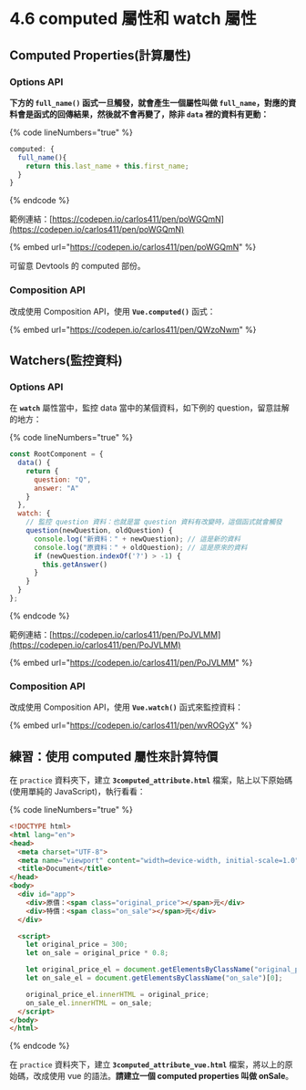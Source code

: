 # 4.6 computed 屬性和 watch 屬性

## Computed Properties(計算屬性)



### Options API

**下方的 `full_name()` 函式一旦觸發，就會產生一個屬性叫做 `full_name`，對應的資料會是函式的回傳結果，然後就不會再變了，除非 `data` 裡的資料有更動：**

{% code lineNumbers="true" %}
```javascript
computed: {
  full_name(){
    return this.last_name + this.first_name;
  }
}
```
{% endcode %}



範例連結：[https://codepen.io/carlos411/pen/poWGQmN](https://codepen.io/carlos411/pen/poWGQmN)

{% embed url="https://codepen.io/carlos411/pen/poWGQmN" %}

可留意 Devtools 的 computed 部份。



### Composition API

改成使用 Composition API，使用 **`Vue.computed()`** 函式：

{% embed url="https://codepen.io/carlos411/pen/QWzoNwm" %}



## Watchers(監控資料)

### Options API

在 **`watch`** 屬性當中，監控 data 當中的某個資料，如下例的 question，留意註解的地方：

{% code lineNumbers="true" %}
```javascript
const RootComponent = {
  data() {
    return {
      question: "Q",
      answer: "A"
    }
  },
  watch: {
    // 監控 question 資料：也就是當 question 資料有改變時，這個函式就會觸發
    question(newQuestion, oldQuestion) {
      console.log("新資料：" + newQuestion); // 這是新的資料
      console.log("原資料：" + oldQuestion); // 這是原來的資料
      if (newQuestion.indexOf('?') > -1) {
        this.getAnswer()
      }
    }
  }
};
```
{% endcode %}



範例連結：[https://codepen.io/carlos411/pen/PoJVLMM](https://codepen.io/carlos411/pen/PoJVLMM)

{% embed url="https://codepen.io/carlos411/pen/PoJVLMM" %}



### Composition API

改成使用 Composition API，使用 **`Vue.watch()`** 函式來監控資料：

{% embed url="https://codepen.io/carlos411/pen/wvROGyX" %}



## 練習：使用 computed 屬性來計算特價

在 `practice` 資料夾下，建立 **`3computed_attribute.html`** 檔案，貼上以下原始碼(使用單純的 JavaScript)，執行看看：

{% code lineNumbers="true" %}
```html
<!DOCTYPE html>
<html lang="en">
<head>
  <meta charset="UTF-8">
  <meta name="viewport" content="width=device-width, initial-scale=1.0">
  <title>Document</title>
</head>
<body>
  <div id="app">
    <div>原價：<span class="original_price"></span>元</div>
    <div>特價：<span class="on_sale"></span>元</div>
  </div>

  <script>
    let original_price = 300;
    let on_sale = original_price * 0.8;

    let original_price_el = document.getElementsByClassName("original_price")[0];
    let on_sale_el = document.getElementsByClassName("on_sale")[0];

    original_price_el.innerHTML = original_price;
    on_sale_el.innerHTML = on_sale;
  </script>
</body>
</html>
```
{% endcode %}



在 `practice` 資料夾下，建立 **`3computed_attribute_vue.html`** 檔案，將以上的原始碼，改成使用 vue 的語法。**請建立一個 computed properties 叫做 onSale**。

